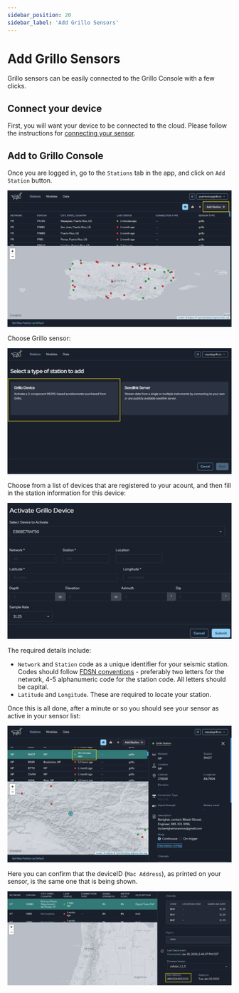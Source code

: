```yaml
---
sidebar_position: 20
sidebar_label: 'Add Grillo Sensors'
---
```


# Add Grillo Sensors
Grillo sensors can be easily connected to the Grillo Console with a few clicks.

## Connect your device
First, you will want your device to be connected to the cloud. Please follow the instructions for [connecting your sensor](../../grillo-sensors/connecting_sensor).

## Add to Grillo Console
Once you are logged in, go to the `Stations` tab in the app, and click on `Add Station` button.

![Add station button](../img/ui-screens/add-sensor-button.jpg)


Choose Grillo sensor:

![Select station type](../img/ui-screens/add-grillo-device-button.jpg)

Choose from a list of devices that are registered to your acount, and then fill in the station information for this device:

![Add station details](../img/add-sensor-details.png)

The required details include:
- `Network` and `Station` code as a unique identifier for your seismic station. Codes should follow [FDSN conventions](https://www.fdsn.org/) - preferably two letters for the network, 4-5 alphanumeric code for the station code. All letters should be capital.
- `Latitude` and `Longitude`. These are required to locate your station.

Once this is all done, after a minute or so you should see your sensor as active in your sensor list:

![Add station details](../img/ui-screens/station-online.jpg)

Here you can confirm that the deviceID (`Mac Address`), as printed on your sensor, is the same one that is being shown.

![Add station details](../img/ui-screens/mac-correct.jpg)